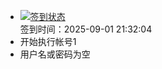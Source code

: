 - [![签到状态](https://github.com/applus001001/Cloud89-Actions/actions/workflows/main.yml/badge.svg?branch=main)](https://github.com/applus001001/Cloud89-Actions/actions/workflows/main.yml) <br> 签到时间：2025-09-01 21:32:04
- 开始执行帐号1
- 用户名或密码为空
